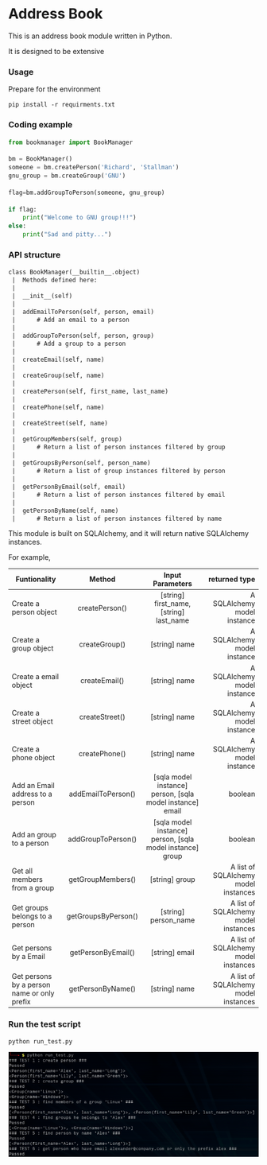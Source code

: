 Address Book
=============

This is an address book module written in Python.

It is designed to be extensive


### Usage
Prepare for the environment
```
pip install -r requirments.txt
```

### Coding example
```python
from bookmanager import BookManager

bm = BookManager()
someone = bm.createPerson('Richard', 'Stallman')
gnu_group = bm.createGroup('GNU')

flag=bm.addGroupToPerson(someone, gnu_group)

if flag:
    print("Welcome to GNU group!!!")
else:
    print("Sad and pitty...")

```


### API structure
```
class BookManager(__builtin__.object)
 |  Methods defined here:
 |
 |  __init__(self)
 |
 |  addEmailToPerson(self, person, email)
 |      # Add an email to a person
 |
 |  addGroupToPerson(self, person, group)
 |      # Add a group to a person
 |
 |  createEmail(self, name)
 |
 |  createGroup(self, name)
 |
 |  createPerson(self, first_name, last_name)
 |
 |  createPhone(self, name)
 |
 |  createStreet(self, name)
 |
 |  getGroupMembers(self, group)
 |      # Return a list of person instances filtered by group
 |
 |  getGroupsByPerson(self, person_name)
 |      # Return a list of group instances filtered by person
 |
 |  getPersonByEmail(self, email)
 |      # Return a list of person instances filtered by email
 |
 |  getPersonByName(self, name)
 |      # Return a list of person instances filtered by name
 ```

 This module is built on SQLAlchemy, and it will return native SQLAlchemy instances. 
 
 For example,


 | Funtionality | Method | Input Parameters | returned type | 
 | ---------- | :----: | :--------------: | ------------:|
 | Create a person object | createPerson() | [string] first_name, [string] last_name | A SQLAlchemy model instance |
 | Create a group object | createGroup() | [string] name |A SQLAlchemy model instance |
 | Create a email object | createEmail() | [string] name |A SQLAlchemy model instance |
 | Create a street object | createStreet() | [string] name |A SQLAlchemy model instance |
 | Create a phone object | createPhone() | [string] name |A SQLAlchemy model instance |
 | Add an Email address to a person | addEmailToPerson() | [sqla model instance] person, [sqla model instance] email | boolean |
 | Add an group to a person | addGroupToPerson() | [sqla model instance] person, [sqla model instance] group | boolean |
 | Get all members from a group | getGroupMembers() | [string] group | A list of SQLAlchemy model instances |
 | Get groups belongs to a person | getGroupsByPerson() | [string] person_name | A list of SQLAlchemy model instances |
 | Get persons by a Email | getPersonByEmail() | [string] email | A list of SQLAlchemy model instances |
 | Get persons by a person name or only prefix | getPersonByName() | [string] name | A list of SQLAlchemy model instances |


 

### Run the test script

```
python run_test.py
```

![image test](https://github.com/xros/addressbook/blob/master/static/snapshot355.png?raw=true)
